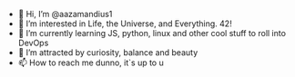 - 👋 Hi, I’m @aazamandius1
- 👀 I’m interested in Life, the Universe, and Everything. 42!
- 🌱 I’m currently learning JS, python, linux and other cool stuff to roll into DevOps 
- 💞️ I’m attracted by curiosity, balance and beauty
- 📫 How to reach me dunno, it`s up to u

<!---
aazamandius1/aazamandius1 is a ✨ special ✨ repository because its `README.md` (this file) appears on your GitHub profile.
You can click the Preview link to take a look at your changes.
--->
